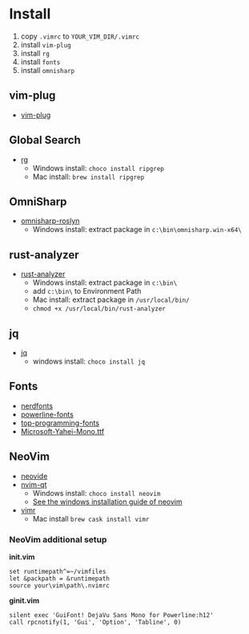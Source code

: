 # Install

1. copy `.vimrc` to `YOUR_VIM_DIR/.vimrc`
1. install `vim-plug`
1. install `rg`
1. install `fonts`
1. install `omnisharp`

## vim-plug

- [vim-plug](https://github.com/junegunn/vim-plug)

## Global Search

- [rg](https://github.com/BurntSushi/ripgrep)
  - Windows install: `choco install ripgrep`
  - Mac install: `brew install ripgrep`

## OmniSharp

- [omnisharp-roslyn](https://github.com/OmniSharp/omnisharp-roslyn)
  - Windows install: extract package in `c:\bin\omnisharp.win-x64\`

## rust-analyzer

- [rust-analyzer](https://github.com/rust-lang/rust-analyzer/releases)
  - Windows install: extract package in `c:\bin\`
  - add `c:\bin\` to Environment Path
  - Mac install: extract package in `/usr/local/bin/`
  - `chmod +x /usr/local/bin/rust-analyzer`

## jq

- [jq](https://github.com/stedolan/jq)
  - windows install: `choco install jq`

## Fonts

- [nerdfonts](https://www.nerdfonts.com/)
- [powerline-fonts](https://github.com/powerline/fonts)
- [top-programming-fonts](https://github.com/hbin/top-programming-fonts)
- [Microsoft-Yahei-Mono.ttf](https://github.com/whorusq/sublime-text-3/blob/master/fonts/Microsoft-Yahei-Mono.ttf)

## NeoVim

- [neovide](https://github.com/neovide/neovide)
- [nvim-qt](https://github.com/equalsraf/neovim-qt)
  - Windows install: `choco install neovim`
  - [See the windows installation guide of neovim](https://github.com/neovim/neovim/wiki/Installing-Neovim#windows)
- [vimr](https://github.com/qvacua/vimr)
  - Mac install `brew cask install vimr`

### NeoVim additional setup

**init.vim**

```vim
set runtimepath^=~/vimfiles
let &packpath = &runtimepath
source your\vim\path\.nvimrc
```

**ginit.vim**

```vim
silent exec 'GuiFont! DejaVu Sans Mono for Powerline:h12'
call rpcnotify(1, 'Gui', 'Option', 'Tabline', 0)
```
